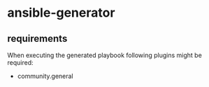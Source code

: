 # ansible-generator

## requirements

When executing the generated playbook following plugins might be required:

- community.general
